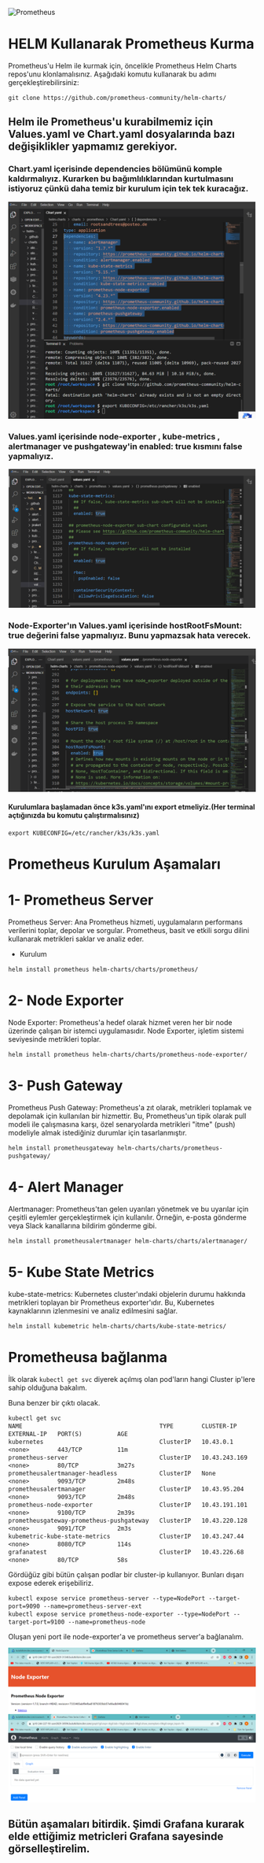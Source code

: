 
![Prometheus](https://res.cloudinary.com/practicaldev/image/fetch/s--WumI56EZ--/c_imagga_scale,f_auto,fl_progressive,h_420,q_auto,w_1000/https://dev-to-uploads.s3.amazonaws.com/i/969hxuvi6nfw7zmydlj8.png)
# HELM  Kullanarak Prometheus Kurma

Prometheus'u Helm ile kurmak için, öncelikle Prometheus Helm Charts repos'unu klonlamalısınız. Aşağıdaki komutu kullanarak bu adımı gerçekleştirebilirsiniz:

```
git clone https://github.com/prometheus-community/helm-charts/
```
## Helm ile Prometheus'u kurabilmemiz için Values.yaml ve Chart.yaml dosyalarında bazı değişiklikler yapmamız gerekiyor.


### Chart.yaml içerisinde dependencies bölümünü komple kaldırmalıyız. Kurarken bu bağımlılıklarından kurtulmasını istiyoruz çünkü daha temiz bir kurulum için tek tek kuracağız.
![Charts](https://github.com/berkekimdev/bbturktelekom/blob/main/dependecies.PNG?raw=true)

### Values.yaml içerisinde      node-exporter , kube-metrics , alertmanager ve pushgateway'in enabled: true kısmını false yapmalıyız.
![False](https://github.com/berkekimdev/bbturktelekom/blob/main/false.PNG?raw=true)


### Node-Exporter'ın Values.yaml içerisinde hostRootFsMount: true değerini false yapmalıyız. Bunu yapmazsak hata verecek.

![Node-Exporter](https://github.com/berkekimdev/bbturktelekom/blob/main/nodeexporter.PNG?raw=true)


#### Kurulumlara başlamadan önce k3s.yaml'ını export etmeliyiz.(Her terminal açtığınızda bu komutu çalıştırmalısınız)

```
export KUBECONFIG=/etc/rancher/k3s/k3s.yaml
```
# Prometheus Kurulum Aşamaları

# 1- Prometheus Server 

Prometheus Server: Ana Prometheus hizmeti, uygulamaların performans verilerini toplar, depolar ve sorgular. Prometheus, basit ve etkili sorgu dilini kullanarak metrikleri saklar ve analiz eder.

* Kurulum

```
helm install prometheus helm-charts/charts/prometheus/
```

# 2- Node Exporter 
Node Exporter: Prometheus'a hedef olarak hizmet veren her bir node üzerinde çalışan bir istemci uygulamasıdır. Node Exporter, işletim sistemi seviyesinde metrikleri toplar.


```
helm install prometheus helm-charts/charts/prometheus-node-exporter/
```

# 3- Push Gateway
Prometheus Push Gateway: Prometheus'a zıt olarak, metrikleri toplamak ve depolamak için kullanılan bir hizmettir. Bu, Prometheus'un tipik olarak pull modeli ile çalışmasına karşı, özel senaryolarda metrikleri "itme" (push) modeliyle almak istediğiniz durumlar için tasarlanmıştır.
```
helm install prometheusgateway helm-charts/charts/prometheus-pushgateway/
```

# 4- Alert Manager
Alertmanager: Prometheus'tan gelen uyarıları yönetmek ve bu uyarılar için çeşitli eylemler gerçekleştirmek için kullanılır. Örneğin, e-posta gönderme veya Slack kanallarına bildirim gönderme gibi.

 ```
 helm install prometheusalertmanager helm-charts/charts/alertmanager/
 ```

 # 5- Kube State Metrics
kube-state-metrics: Kubernetes cluster'ındaki objelerin durumu hakkında metrikleri toplayan bir Prometheus exporter'ıdır. Bu, Kubernetes kaynaklarının izlenmesini ve analiz edilmesini sağlar.

```
helm install kubemetric helm-charts/charts/kube-state-metrics/
```

# Prometheusa bağlanma

İlk olarak ``` kubectl get svc ``` diyerek açılmış olan pod'ların hangi Cluster ip'lere sahip olduğuna bakalım.

Buna benzer bir çıktı olacak.
```
kubectl get svc
NAME                                       TYPE        CLUSTER-IP      EXTERNAL-IP   PORT(S)          AGE
kubernetes                                 ClusterIP   10.43.0.1       <none>        443/TCP          11m
prometheus-server                          ClusterIP   10.43.243.169   <none>        80/TCP           3m27s
prometheusalertmanager-headless            ClusterIP   None            <none>        9093/TCP         2m48s
prometheusalertmanager                     ClusterIP   10.43.95.204    <none>        9093/TCP         2m48s
prometheus-node-exporter                   ClusterIP   10.43.191.101   <none>        9100/TCP         2m39s
prometheusgateway-prometheus-pushgateway   ClusterIP   10.43.220.128   <none>        9091/TCP         2m3s
kubemetric-kube-state-metrics              ClusterIP   10.43.247.44    <none>        8080/TCP         114s
grafanatest                                ClusterIP   10.43.226.68    <none>        80/TCP           58s

```

Gördüğüz gibi bütün çalışan podlar bir cluster-ip kullanıyor. Bunları dışarı expose ederek erişebiliriz.

```
kubectl expose service prometheus-server --type=NodePort --target-port=9090 --name=prometheus-server-ext
kubectl expose service prometheus-node-exporter --type=NodePort --target-port=9100 --name=prometheus-node
```
Oluşan yeni port ile node-exporter'a ve prometheus server'a bağlanalım.

![Node-Exporter](https://github.com/berkekimdev/bbturktelekom/blob/main/nodeexportermetric.PNG?raw=true)
![Prometheus Server](https://github.com/berkekimdev/bbturktelekom/blob/main/prometheus.PNG?raw=true)

## Bütün aşamaları bitirdik. Şimdi Grafana kurarak elde ettiğimiz metricleri Grafana sayesinde görselleştirelim.



